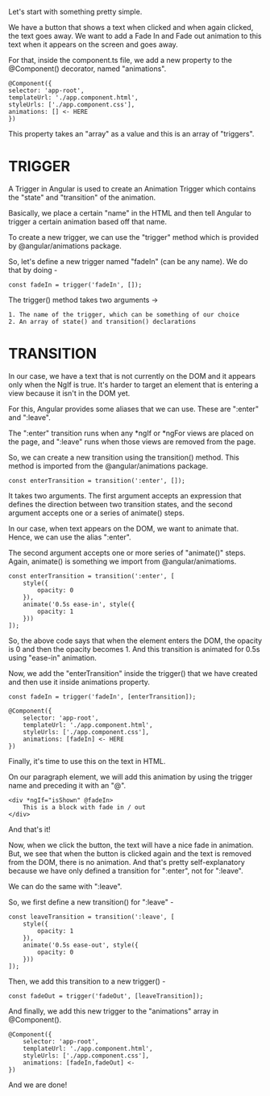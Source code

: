 Let's start with something pretty simple.

We have a button that shows a text when clicked and when again clicked, the text goes away. We want to add a Fade In and Fade out animation to this text when it appears on the screen and goes away.

For that, inside the component.ts file, we add a new property to the @Component() decorator, named "animations".

    @Component({
    selector: 'app-root',
    templateUrl: './app.component.html',
    styleUrls: ['./app.component.css'],
    animations: [] <- HERE
    })

This property takes an "array" as a value and this is an array of "triggers". 


# TRIGGER

A Trigger in Angular is used to create an Animation Trigger which contains the "state" and "transition" of the animation.

Basically, we place a certain "name" in the HTML and then tell Angular to trigger a certain animation based off that name.

To create a new trigger, we can use the "trigger" method which is provided by @angular/animations package.

So, let's define a new trigger named "fadeIn" (can be any name). We do that by doing - 

    const fadeIn = trigger('fadeIn', []);

The trigger() method takes two arguments -> 

    1. The name of the trigger, which can be something of our choice
    2. An array of state() and transition() declarations

# TRANSITION 

In our case, we have a text that is not currently on the DOM and it appears only when the NgIf is true. It's harder to target an element that is entering a view because it isn't in the DOM yet. 

For this, Angular provides some aliases that we can use. These are ":enter" and ":leave".

The ":enter" transition runs when any *ngIf or *ngFor views are placed on the page, and ":leave" runs when those views are removed from the page.

So, we can create a new transition using the transition() method. This method is imported from the @angular/animations package. 

    const enterTransition = transition(':enter', []);

It takes two arguments. The first argument accepts an expression that defines the direction between two transition states, and the second argument accepts one or a series of animate() steps.

In our case, when text appears on the DOM, we want to animate that. Hence, we can use the alias ":enter".

The second argument accepts one or more series of "animate()" steps. Again, animate() is something we import from @angular/animatioms.

    const enterTransition = transition(':enter', [
        style({
            opacity: 0
        }),
        animate('0.5s ease-in', style({
            opacity: 1
        }))
    ]);

So, the above code says that when the element enters the DOM, the opacity is 0 and then the opacity becomes 1. And this transition is animated for 0.5s using "ease-in" animation.

Now, we add the "enterTransition" inside the trigger() that we have created and then use it inside animations property.

    const fadeIn = trigger('fadeIn', [enterTransition]);

    @Component({
        selector: 'app-root',
        templateUrl: './app.component.html',
        styleUrls: ['./app.component.css'],
        animations: [fadeIn] <- HERE
    })

Finally, it's time to use this on the text in HTML.

On our paragraph element, we will add this animation by using the trigger name and preceding it with an "@".

    <div *ngIf="isShown" @fadeIn>
        This is a block with fade in / out
    </div>

And that's it!

Now, when we click the button, the text will have a nice fade in animation. But, we see that when the button is clicked again and the text is removed from the DOM, there is no animation. And that's pretty self-explanatory because we have only defined a transition for ":enter", not for ":leave".

We can do the same with ":leave".

So, we first define a new transition() for ":leave" - 


    const leaveTransition = transition(':leave', [
        style({
            opacity: 1
        }),
        animate('0.5s ease-out', style({
            opacity: 0
        }))
    ]);

Then, we add this transition to a new trigger() - 

    const fadeOut = trigger('fadeOut', [leaveTransition]);

And finally, we add this new trigger to the "animations" array in @Component().

    @Component({
        selector: 'app-root',
        templateUrl: './app.component.html',
        styleUrls: ['./app.component.css'],
        animations: [fadeIn,fadeOut] <-
    })

And we are done!
